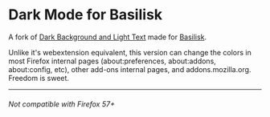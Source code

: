 # Dark Mode for Basilisk
A fork of [Dark Background and Light Text](https://addons.mozilla.org/en-US/firefox/addon/dark-background-light-text/) made for [Basilisk](http://www.basilisk-browser.org/).

Unlike it's webextension equivalent, this version can change the colors in most Firefox internal pages (about:preferences, about:addons, about:config, etc), other add-ons internal pages, and addons.mozilla.org. Freedom is sweet.

---
###### Not compatible with Firefox 57+
